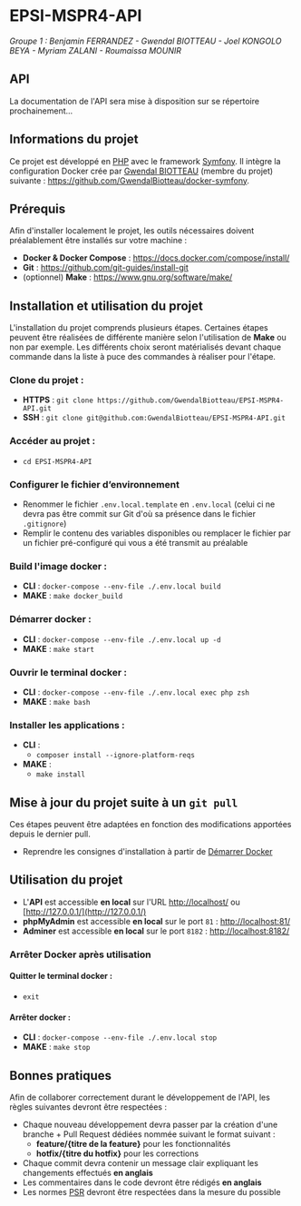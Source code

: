 # EPSI-MSPR4-API
*Groupe 1 : Benjamin FERRANDEZ - Gwendal BIOTTEAU - Joel KONGOLO BEYA - Myriam ZALANI - Roumaissa MOUNIR*

## API
La documentation de l'API sera mise à disposition sur se répertoire prochainement...

## Informations du projet
Ce projet est développé en [PHP](https://www.php.net/) avec le framework [Symfony](https://symfony.com/). Il intègre la configuration Docker crée par [Gwendal BIOTTEAU](https://github.com/GwendalBiotteau/) (membre du projet) suivante : https://github.com/GwendalBiotteau/docker-symfony.

## Prérequis
Afin d'installer localement le projet, les outils nécessaires doivent préalablement être installés sur votre machine :
- **Docker & Docker Compose** : https://docs.docker.com/compose/install/
- **Git** : https://github.com/git-guides/install-git
- (optionnel) **Make** : https://www.gnu.org/software/make/

## Installation et utilisation du projet
L'installation du projet comprends plusieurs étapes. Certaines étapes peuvent être réalisées de différente manière selon l'utilisation de **Make** ou non par exemple. Les différents choix seront matérialisés devant chaque commande dans la liste à puce des commandes à réaliser pour l'étape.

### Clone du projet :
- **HTTPS** : `git clone https://github.com/GwendalBiotteau/EPSI-MSPR4-API.git`
- **SSH** : `git clone git@github.com:GwendalBiotteau/EPSI-MSPR4-API.git`

### Accéder au projet :
- `cd EPSI-MSPR4-API`

### Configurer le fichier d’environnement
- Renommer le fichier `.env.local.template` en `.env.local` (celui ci ne devra pas être commit sur Git d'où sa présence dans le fichier `.gitignore`)
- Remplir le contenu des variables disponibles ou remplacer le fichier par un fichier pré-configuré qui vous a été transmit au préalable

### Build l'image docker :
- **CLI** : `docker-compose --env-file ./.env.local build`
- **MAKE** : `make docker_build`

### Démarrer docker :
- **CLI** : `docker-compose --env-file ./.env.local up -d`
- **MAKE** : `make start`

### Ouvrir le terminal docker :
- **CLI** : `docker-compose --env-file ./.env.local exec php zsh`
- **MAKE** : `make bash`

### Installer les applications :
- **CLI** :
  - `composer install --ignore-platform-reqs`
- **MAKE** :
  - `make install`

##  Mise à jour du projet suite à un `git pull`
Ces étapes peuvent être adaptées en fonction des modifications apportées depuis le dernier pull.

- Reprendre les consignes d'installation à partir de [Démarrer Docker](#démarrer-docker)

## Utilisation du projet
- L'**API** est accessible **en local** sur l'URL [http://localhost/](http://localhost/) ou [http://127.0.0.1/](http://127.0.0.1/)
- **phpMyAdmin** est accessible **en local** sur le port `81` : [http://localhost:81/](http://localhost:81/)
- **Adminer** est accessible **en local** sur le port `8182` : [http://localhost:8182/](http://localhost:8182/)

### Arrêter Docker après utilisation
#### Quitter le terminal docker :
- `exit`
#### Arrêter docker :
- **CLI** : `docker-compose --env-file ./.env.local stop` 
- **MAKE** : `make stop`

## Bonnes pratiques
Afin de collaborer correctement durant le développement de l'API, les règles suivantes devront être respectées :
- Chaque nouveau développement devra passer par la création d'une branche + Pull Request dédiées nommée suivant le format suivant :
  - **feature/{titre de la feature}** pour les fonctionnalités
  - **hotfix/{titre du hotfix}** pour les corrections
- Chaque commit devra contenir un message clair expliquant les changements effectués **en anglais**
- Les commentaires dans le code devront être rédigés **en anglais**
- Les normes [PSR](https://www.php-fig.org/psr/) devront être respectées dans la mesure du possible